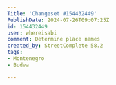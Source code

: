 ```yaml
---
Title: 'Changeset #154432449'
PublishDate: 2024-07-26T09:07:25Z
id: 154432449
user: whereisabi
comment: Determine place names
created_by: StreetComplete 58.2
tags:
- Montenegro
- Budva

---
```

